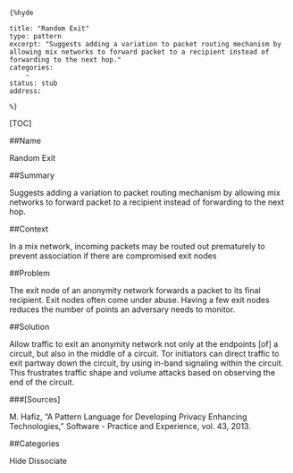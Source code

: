     {%hyde

    title: "Random Exit"
    type: pattern
    excerpt: "Suggests adding a variation to packet routing mechanism by allowing mix networks to forward packet to a recipient instead of forwarding to the next hop."
    categories:
        - 
    status: stub
    address:

    %}

[TOC]


##Name
<!--Primary name the pattern is known by.-->

Random Exit

<!--###[Also Known As]-->
<!-- All other names the pattern is known by.-->



##Summary
<!-- One short paragraph summarising the pattern.-->

Suggests adding a variation to packet routing mechanism by allowing mix networks to forward packet to a recipient instead of forwarding to the next hop.

##Context
<!-- The situations in which the pattern may apply.-->

In a mix network, incoming packets may be routed out prematurely to prevent association if there are compromised exit nodes

##Problem
<!-- The problem a pattern addresses, including a list of forces describing why a problem might be difficult to solve.-->

The exit node of an anonymity network forwards a packet to its final recipient. Exit nodes often come under abuse. Having a few exit nodes reduces the number of points an adversary needs to monitor.

##Solution
<!-- A concise description of how the pattern addresses the problem.-->

Allow traffic to exit an anonymity network not only at the endpoints [of] a circuit, but also in the middle of a circuit. Tor initiators can direct traffic to exit partway down the circuit, by using in-band signaling within the circuit. This frustrates traffic shape and volume attacks based on observing the end of the circuit.

<!--###[Structure]-->
<!--A detailed specification of the structural aspects of the pattern. A class diagram if applicable.-->



<!--###[Implementation]-->
<!--Guidelines for implementing the pattern; code fragments; suggested PETS; policy fragments.-->



<!--##Consequences-->
<!--The advantages (benefits) and disadvantages (liabilities) of applying the pattern.-->



<!--###[Constraints]-->
<!-- limitations as a consequence of applying the pattern.-->



<!--##Examples-->
<!--Motivational example to see how the pattern is applied.-->



<!--###[Known Uses]-->
<!-- Pointers to various applications of the pattern.-->



<!--##See Also-->
<!-- Any pointers to relevant information, not contained in the subfields below.-->



<!--###[Related Patterns]-->
<!-- Supporting and conflicting patterns-->



###[Sources]
<!-- References to the original source of the pattern.-->

M. Hafiz, “A Pattern Language for Developing Privacy Enhancing Technologies,” Software - Practice and Experience, vol. 43, 2013.

<!--##General Comments-->
<!-- Separate discussion on the pattern.-->



##Categories
<!-- Placeholder for future agreed upon categories as per collaboration's evaluation.-->
Hide
Dissociate

<!--##Tags-->
<!-- User definable descriptors for additional correlation.-->




